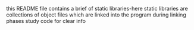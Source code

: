 this README file contains a brief of static libraries-here static libraries are collections of object files which are linked into the program during linking phases study code for clear info
